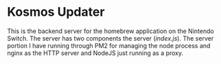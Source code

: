 # Kosmos Updater

This is the backend server for the homebrew application on the Nintendo Switch. The server has two components the server (*index.js*). The server portion I have running through PM2 for managing the node process and nginx as the HTTP server and NodeJS just running as a proxy.
